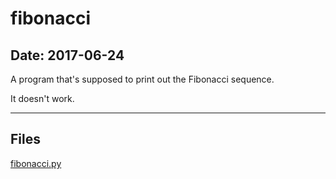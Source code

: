 # fibonacci

## Date: 2017-06-24

A program that's supposed to print out the Fibonacci sequence.

It doesn't work.

-----

## Files

[fibonacci.py](fibonacci.py)